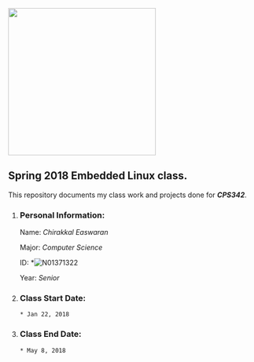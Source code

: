 
<img src="https://www.newpaltz.edu/media/identity/logos/newpaltzlogo.jpg" width=300>

## Spring 2018 Embedded Linux class.


This repository documents my class work and projects done for **_CPS342_**.

1. ### Personal Information:

   Name: *Chirakkal Easwaran*
   
   Major: *Computer Science*
   
   ID: *![N01371322]("https://github.com/N01371322/ELSpring2018")
   
   Year: *Senior*

2. ### Class Start Date:

       * Jan 22, 2018

3. ### Class End Date: 

       * May 8, 2018


